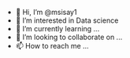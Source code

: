 - 👋 Hi, I’m @msisay1
- 👀 I’m interested in Data science
- 🌱 I’m currently learning ...
- 💞️ I’m looking to collaborate on ...
- 📫 How to reach me ...

<!---
msisay1/msisay1 is a ✨ special ✨ repository because its `README.md` (this file) appears on your GitHub profile.
You can click the Preview link to take a look at your changes.
--->

